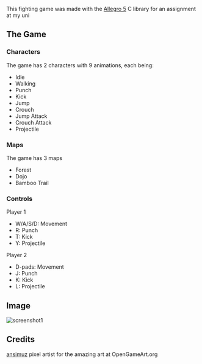 This fighting game was made with the [Allegro 5](https://github.com/liballeg/allegro_wiki/wiki) C library for an assignment at my uni

##  The Game

###  Characters

The game has 2 characters with 9 animations, each being:
  -  Idle
  -  Walking
  -  Punch
  -  Kick
  -  Jump
  -  Crouch
  -  Jump Attack
  -  Crouch Attack
  -  Projectile

###  Maps

The game has 3 maps
  -  Forest
  -  Dojo
  -  Bamboo Trail
###  Controls
Player 1
  -  W/A/S/D: Movement
  -  R: Punch
  -  T: Kick
  -  Y: Projectile

Player 2
  -  D-pads: Movement
  -  J: Punch
  -  K: Kick
  -  L: Projectile
##  Image
![screenshot1](https://github.com/user-attachments/assets/be2164c0-6699-45d2-b4e1-1e2e4a7bbc71)
##  Credits
[ansimuz](https://opengameart.org/users/ansimuz) pixel artist for the amazing art at OpenGameArt.org

